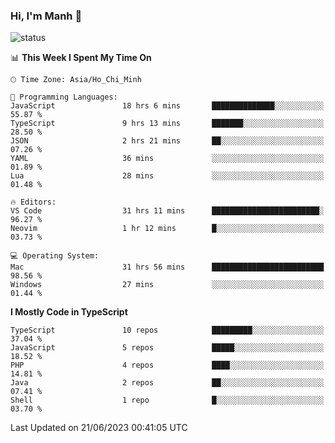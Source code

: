### Hi, I'm Manh 👋

![status](https://badge.stateful.com/manhhn01/status.svg)

<!--START_SECTION:waka-->
📊 **This Week I Spent My Time On** 

```text
🕑︎ Time Zone: Asia/Ho_Chi_Minh

💬 Programming Languages: 
JavaScript               18 hrs 6 mins       ██████████████░░░░░░░░░░░   55.87 % 
TypeScript               9 hrs 13 mins       ███████░░░░░░░░░░░░░░░░░░   28.50 % 
JSON                     2 hrs 21 mins       ██░░░░░░░░░░░░░░░░░░░░░░░   07.26 % 
YAML                     36 mins             ░░░░░░░░░░░░░░░░░░░░░░░░░   01.89 % 
Lua                      28 mins             ░░░░░░░░░░░░░░░░░░░░░░░░░   01.48 % 

🔥 Editors: 
VS Code                  31 hrs 11 mins      ████████████████████████░   96.27 % 
Neovim                   1 hr 12 mins        █░░░░░░░░░░░░░░░░░░░░░░░░   03.73 % 

💻 Operating System: 
Mac                      31 hrs 56 mins      █████████████████████████   98.56 % 
Windows                  27 mins             ░░░░░░░░░░░░░░░░░░░░░░░░░   01.44 % 
```

**I Mostly Code in TypeScript** 

```text
TypeScript               10 repos            █████████░░░░░░░░░░░░░░░░   37.04 % 
JavaScript               5 repos             █████░░░░░░░░░░░░░░░░░░░░   18.52 % 
PHP                      4 repos             ████░░░░░░░░░░░░░░░░░░░░░   14.81 % 
Java                     2 repos             ██░░░░░░░░░░░░░░░░░░░░░░░   07.41 % 
Shell                    1 repo              █░░░░░░░░░░░░░░░░░░░░░░░░   03.70 % 
```




 Last Updated on 21/06/2023 00:41:05 UTC
<!--END_SECTION:waka-->
